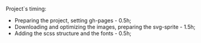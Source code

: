 Project`s timing:

- Preparing the project, setting gh-pages - 0.5h;
- Downloading and optimizing the images, preparing the svg-sprite - 1.5h;
- Adding the scss structure and the fonts - 0.5h;
